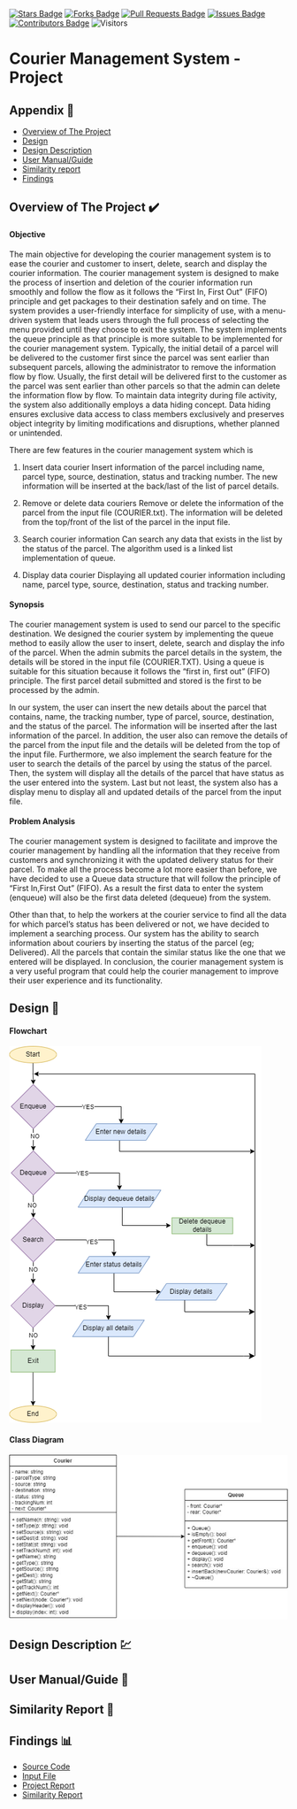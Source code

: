 [![Stars Badge](https://img.shields.io/github/stars/jjn7702/SECJ2013-DSA)](https://github.com/jjn7702/SECJ2013-DSA/Submission/Sample/stargazers)
[![Forks Badge](https://img.shields.io/github/forks/jjn7702/SECJ2013-DSA)](https://github.com/jjn7702/SECJ2013-DSA/Submission/Sample/network/members)
[![Pull Requests Badge](https://img.shields.io/github/issues-pr/jjn7702/SECJ2013-DSA)](https://github.com/jjn7702/SECJ2013-DSA/Submission/Sample/pulls)
[![Issues Badge](https://img.shields.io/github/issues/jjn7702/SECJ2013-DSA)](https://github.com/jjn7702/SECJ2013-DSA/Submission/Sample/issues)
[![Contributors Badge](https://img.shields.io/github/contributors/jjn7702/SECJ2013-DSA?color=2b9348)](https://github.com/jjn7702/SECJ2013-DSA/Submission/Sample/graphs/contributors)
![Visitors](https://api.visitorbadge.io/api/visitors?path=https%3A%2F%2Fgithub.com%2Fjjn7702%2FSECJ2013-DSA%2FSubmission%2FSample&labelColor=%23d9e3f0&countColor=%23697689&style=flat)

# Courier Management System - Project

## Appendix :red_circle:

- [Overview of The Project](#overview)
- [Design](#design)
- [Design Description](#designdescription)
- [User Manual/Guide](#usermanual)
- [Similarity report](#report)
- [Findings](#findings)

## Overview of The Project <a name="overview"></a> :heavy_check_mark:
#### Objective
  The main objective for developing the courier management system is to ease the courier and customer to insert, delete, search and display the courier information. The courier management system is designed to make the process of insertion and deletion of the courier information run smoothly and follow the flow as it follows the “First In, First Out” (FIFO) principle and get packages to their destination safely and on time. The system provides a user-friendly interface for simplicity of use, with a menu-driven system that leads users through the full process of selecting the menu provided until they choose to exit the system. The system implements the queue principle as that principle is more suitable to be implemented for the courier management system. Typically, the initial detail of a parcel will be delivered to the customer first since the parcel was sent earlier than subsequent parcels, allowing the administrator to remove the information flow by flow. Usually, the first detail will be delivered first to the customer as the parcel was sent earlier than other parcels so that the admin can delete the information flow by flow. To maintain data integrity during file activity, the system also additionally employs a data hiding concept. Data hiding ensures exclusive data access to class members exclusively and preserves object integrity by limiting modifications and disruptions, whether planned or unintended.

There are few features in the courier management system which is

1. Insert data courier 
Insert information of the parcel including name, parcel type, source, destination, status and tracking number. The new information will be inserted at the back/last of the list of parcel details.

2. Remove or delete data couriers
Remove or delete the information of the parcel from the input file (COURIER.txt). The information will be deleted from the top/front of the list of the parcel in the input file.

3. Search courier information
Can search any data that exists in the list by the status of the parcel. The algorithm used is a linked list implementation of queue.

4. Display data courier
Displaying all updated courier information including name, parcel type, source, destination, status and tracking number.

#### Synopsis
  The courier management system is used to send our parcel to the specific destination. We designed the courier system by implementing the queue method to easily allow the user to insert, delete, search and display the info of the parcel. When the admin submits the parcel details in the system, the details will be stored in the input file (COURIER.TXT). Using a queue is suitable for this situation because it follows the “first in, first out” (FIFO) principle. The first parcel detail submitted and stored is the first to be processed by the admin.

  In our system, the user can insert the new details about the parcel that contains, name, the tracking number, type of parcel, source, destination, and the status of the parcel. The information will be inserted after the last information of the parcel. In addition, the user also can remove the details of the parcel from the input file and the details will be deleted from the top of the input file. Furthermore, we also implement the search feature for the user to search the details of the parcel by using the status of the parcel. Then, the system will display all the details of the parcel that have status as the user entered into the system. Last but not least, the system also has a display menu to display all and updated details of the parcel from the input file.


#### Problem Analysis
  The courier management system is designed to facilitate and improve the courier management by handling all the information that they receive from customers and synchronizing it with the updated delivery status for their parcel. To make all the process become a lot more easier than before, we have decided to use a Queue data structure that will follow the principle of “First In,First Out” (FIFO). As a result the first data to enter the system (enqueue) will also be the first data deleted (dequeue) from the system. 

  Other than that, to help the workers at the courier service to find all the data for which parcel’s status has been delivered or not, we have decided to implement a searching process. Our system has the ability to search information about couriers by inserting the status of the parcel (eg; Delivered). All the parcels that contain the similar status like the one that we entered will be displayed. In conclusion, the courier management system is a very useful program that could help the courier management to improve their user experience and its functionality.


## Design <a name="design"></a> 🎨
#### Flowchart
![1](https://github.com/jjn7702/SECJ2013-DSA/blob/main/Submission/sec04/FABS/Project/files/Images/databaseprojek.drawio.png)
#### Class Diagram
![2](https://github.com/jjn7702/SECJ2013-DSA/blob/main/Submission/sec04/FABS/Project/files/Images/classdiagram.jpg)

## Design Description <a name="designdescription"></a> 💹

## User Manual/Guide <a name="usermanual"></a> 📝

## Similarity Report <a name="report"></a> 🔔



## Findings <a name="findings"></a>📊

- [Source Code](https://github.com/jjn7702/SECJ2013-DSA/blob/main/Submission/sec04/FABS/Project/files/source-code/project.cpp)
- [Input File](https://github.com/jjn7702/SECJ2013-DSA/blob/main/Submission/sec04/FABS/Project/files/source-code/COURIER.TXT)
- [Project Report]()
- [Similarity Report]()


